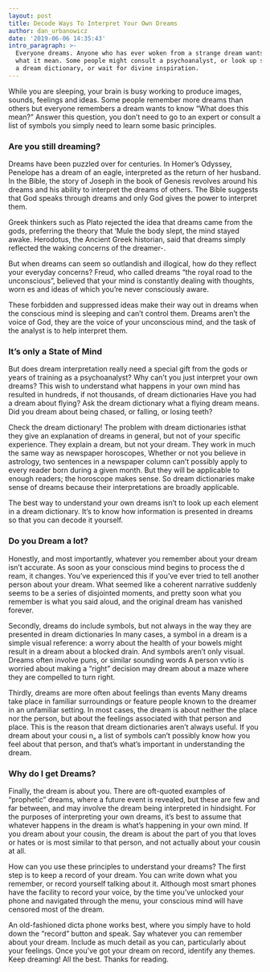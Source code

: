 ```yaml
---
layout: post
title: Decode Ways To Interpret Your Own Dreams
author: dan_urbanowicz
date: '2019-06-06 14:35:43'
intro_paragraph: >-
  Everyone dreams. Anyone who has ever woken from a strange dream wants to know
  what it mean. Some people might consult a psychoanalyst, or look up symbols in
  a dream dictionary, or wait for divine inspiration.
---
```

While you are sleeping, your brain is busy working to produce images, sounds, feelings and ideas. Some people remember more dreams than others but everyone remembers a dream wants to know “What does this mean?” Answer this question, you don’t need to go to an expert or consult a list of symbols you simply need to learn some basic principles.

### Are you still dreaming?

Dreams have been puzzled over for centuries. In Homer’s Odyssey, Penelope has a dream of an eagle, interpreted as the return of her husband. In the Bible, the story of Joseph in the book of Genesis revolves around his dreams and his ability to interpret the dreams of others. The Bible suggests that God speaks through dreams and only God gives the power to interpret them.

Greek thinkers such as Plato rejected the idea that dreams came from the gods, preferring the theory that ‘Mule the body slept, the mind stayed awake. Herodotus, the Ancient Greek historian, said that dreams simply reflected the waking concerns of the dreamer-.

But when dreams can seem so outlandish and illogical, how do they reflect your everyday concerns? Freud, who called dreams “the royal road to the unconscious”, believed that your mind is constantly dealing with thoughts, worn es and ideas of which you’re never consciously aware.

These forbidden and suppressed ideas make their way out in dreams when the conscious mind is sleeping and can’t control them. Dreams aren’t the voice of God, they are the voice of your unconscious mind, and the task of the analyst is to help interpret them.

### It’s only a State of Mind

But does dream interpretation really need a special gift from the gods or years of training as a psychoanalyst? Why can’t you just interpret your own dreams? This wish to understand what happens in your own mind has resulted in hundreds, if not thousands, of dream dictionaries Have you had a dream about flying? Ask the dream dictionary what a flying dream means. Did you dream about being chased, or falling, or losing teeth?

Check the dream dictionary! The problem with dream dictionaries isthat they give an explanation of dreams in general, but not of your specific experience. They explain a dream, but not your dream. They work in much the same way as newspaper horoscopes, Whether or not you believe in astrology, two sentences in a newspaper column can’t possibly apply to every reader born during a given month. But they will be applicable to enough readers; the horoscope makes sense. So dream dictionaries make sense of dreams because their interpretations are broadly applicable.

The best way to understand your own dreams isn’t to look up each element in a dream dictionary. It’s to know how information is presented in dreams so that you can decode it yourself.

### Do you Dream a lot?

Honestly, and most importantly, whatever you remember about your dream isn’t accurate. As soon as your conscious mind begins to process the d ream, it changes. You’ve experienced this if you’ve ever tried to tell another person about your dream. What seemed like a coherent narrative suddenly seems to be a series of disjointed moments, and pretty soon what you remember is what you said aloud, and the original dream has vanished forever.

Secondly, dreams do include symbols, but not always in the way they are presented in dream dictionaries In many cases, a symbol in a dream is a simple visual reference: a worry about the health of your bowels might result in a dream about a blocked drain. And symbols aren’t only visual. Dreams often involve puns, or similar sounding words A person vvtio is worried about making a “right” decision may dream about a maze where they are compelled to turn right.

Thirdly, dreams are more often about feelings than events Many dreams take place in familiar surroundings or feature people known to the dreamer in an unfamiliar setting. In most cases, the dream is about neither the place nor the person, but about the feelings associated with that person and place. This is the reason that dream dictionaries aren’t always useful. If you dream about your cousi n„ a list of symbols can’t possibly know how you feel about that person, and that’s what’s important in understanding the dream.

### Why do I get Dreams?

Finally, the dream is about you. There are oft-quoted examples of “prophetic” dreams, where a future event is revealed, but these are few and far between, and may involve the dream being interpreted in hindsight. For the purposes of interpreting your own dreams, it’s best to assume that whatever happens in the dream is what’s happening in your own mind. If you dream about your cousin, the dream is about the part of you that loves or hates or is most similar to that person, and not actually about your cousin at all.

How can you use these principles to understand your dreams? The first step is to keep a record of your dream. You can write down what you remember, or record yourself talking about it. Although most smart phones have the facility to record your voice, by the time you’ve unlocked your phone and navigated through the menu, your conscious mind will have censored most of the dream.

An old-fashioned dicta phone works best, where you simply have to hold down the “record” button and speak. Say whatever you can remember about your dream. Include as much detail as you can, particularly about your feelings. Once you’ve got your dream on record, identify any themes. Keep dreaming! All the best. Thanks for reading.
